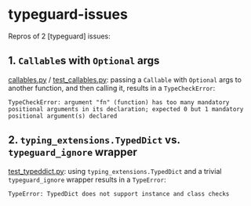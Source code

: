 # typeguard-issues
Repros of 2 [typeguard] issues:

## 1. `Callable`s with `Optional` args

[callables.py](src/callables.py) / [test_callables.py](test/test_callables.py): passing a `Callable` with `Optional` args to another function, and then calling it, results in a `TypeCheckError`:

```
TypeCheckError: argument "fn" (function) has too many mandatory positional arguments in its declaration; expected 0 but 1 mandatory positional argument(s) declared
```

## 2. `typing_extensions.TypedDict` vs. `typeguard_ignore` wrapper
[test_typeddict.py](test/test_typeddict.py): using `typing_extensions.TypedDict` and a trivial `typeguard_ignore` wrapper results in a `TypeError`:

```
TypeError: TypedDict does not support instance and class checks
```

